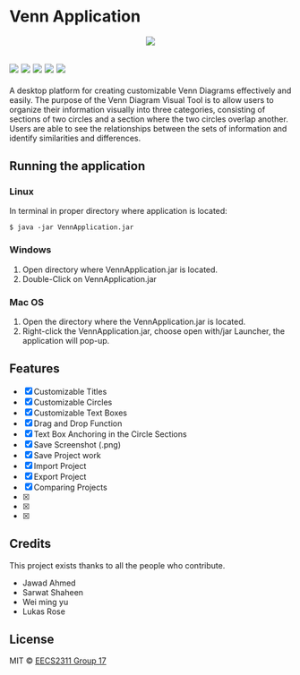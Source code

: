 # Venn Application
  <p align="center">
  <img src="https://www.pitango.com//data/upl/companies/venn%20300x300_transparent%20background.png" /></a>
 
 <img src="https://img.shields.io/badge/build-passing-brightgreen" /></a>
 <img src="https://img.shields.io/badge/Code%20Coverage-97%25-brightgreen" /></a>
  <img src="https://img.shields.io/badge/Code%20Language-Java-9cf" /></a>
  <img src="https://img.shields.io/badge/Code%20Style-Standard-brightgreen" /></a>
  <img src="https://img.shields.io/badge/Version-vM-blue" /></a>
 ---
A desktop platform for creating customizable Venn Diagrams effectively and easily. The purpose of the Venn Diagram Visual Tool is to allow users to organize their information visually into three categories, consisting of sections of two circles and a section where the two circles overlap another. Users are	able to see the relationships between the sets of information and identify similarities and differences.

## Running the application

### Linux
In terminal in proper directory where application is located:
```
$ java -jar VennApplication.jar
```
### Windows
1. Open directory where VennApplication.jar is located.
2. Double-Click on VennApplication.jar
### Mac OS
1. Open the directory where the VennApplication.jar is located.
2. Right-click the VennApplication.jar, choose open with/jar Launcher, the application will pop-up.

## Features
- [x] Customizable Titles
- [x] Customizable Circles
- [x] Customizable Text Boxes 
- [x] Drag and Drop Function
- [x] Text Box Anchoring in the Circle Sections
- [x] Save Screenshot (.png)
- [x] Save Project work
- [x] Import Project
- [x] Export Project
- [x] Comparing Projects
- [x] 
- [x] 
- [x] 


## Credits
This project exists thanks to all the people who contribute.
<a href="https://github.com/badges/shields/graphs/contributors"></a>
* Jawad Ahmed
* Sarwat Shaheen
* Wei ming yu
* Lukas Rose


## License

MIT © [EECS2311 Group 17]()
